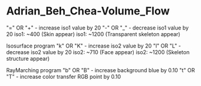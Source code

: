 # Adrian_Beh_Chea-Volume_Flow
"=" OR "+" - increase iso1 value by 20
"-" OR "_" - decrease iso1 value by 20
iso1: ~400 (Skin appear)
iso1: ~1200 (Transparent skeleton appear)

Isosurface program
"k" OR "K" - increase iso2 value by 20
"l" OR "L" - decrease iso2 value by 20
iso2: ~710 (Face appear)
iso2: ~1200 (Skeleton structure appear)

RayMarching program
"b" OR "B" - increase background blue by 0.10
"t" OR "T" - increase color transfer RGB point by 0.10
